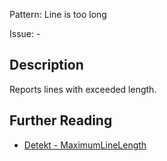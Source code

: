 Pattern: Line is too long

Issue: -

## Description

Reports lines with exceeded length.

## Further Reading

* [Detekt - MaximumLineLength](https://detekt.github.io/detekt/formatting.html#maximumlinelength)